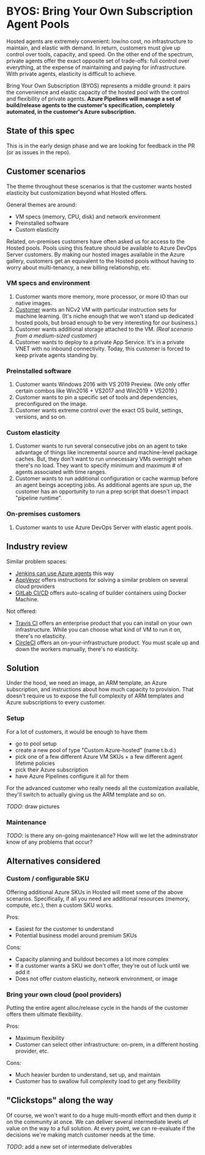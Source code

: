 # BYOS: Bring Your Own Subscription Agent Pools

Hosted agents are extremely convenient: low/no cost, no infrastructure to maintain, and elastic with demand.
In return, customers must give up control over tools, capacity, and speed.
On the other end of the spectrum, private agents offer the exact opposite set of trade-offs: full control over everything, at the expense of maintaining and paying for infrastructure.
With private agents, elasticity is difficult to achieve.

Bring Your Own Subscription (BYOS) represents a middle ground:
it pairs the convenience and elastic capacity of the hosted pool with the control and flexibility of private agents.
**Azure Pipelines will manage a set of build/release agents to the customer's specification, completely automated, in the customer's Azure subscription.**

## State of this spec

This is in the early design phase and we are looking for feedback in the PR (or as issues in the repo).

## Customer scenarios

The theme throughout these scenarios is that the customer wants hosted elasticity but customization beyond what Hosted offers.

General themes are around:
- VM specs (memory, CPU, disk) and network environment
- Preinstalled software
- Custom elasticity

Related, on-premises customers have often asked us for access to the Hosted pools.
Pools using this feature should be available to Azure DevOps Server customers.
By making our hosted images available in the Azure gallery, customers get an equivalent to the Hosted pools without having to worry about multi-tenancy, a new billing relationship, etc.

### VM specs and environment

1. Customer wants more memory, more processor, or more IO than our native images.
2. [Customer](https://github.com/MicrosoftDocs/vsts-docs/issues/2985) wants an NCv2 VM with particular instruction sets for machine learning. (It's niche enough that we won't stand up dedicated hosted pools, but broad enough to be very interesting for our business.)
3. Customer wants additional storage attached to the VM. *(Real scenario from a medium-sized customer)*
4. Customer wants to deploy to a private App Service. It's in a private VNET with no inbound connectivity. Today, this customer is forced to keep private agents standing by.

### Preinstalled software

1. Customer wants Windows 2016 with VS 2019 Preview. (We only offer certain combos like Win2016 + VS2017 and Win2019 + VS2019.)
2. Customer wants to pin a specific set of tools and dependencies, preconfigured on the image.
3. Customer wants extreme control over the exact OS build, settings, versions, and so on.

### Custom elasticity

1. Customer wants to run several consecutive jobs on an agent to take advantage of things like incremental source and machine-level package caches. But, they don't want to run unnecessary VMs overnight when there's no load. They want to specify minimum and maximum # of agents associated with time ranges.
2. Customer wants to run additional configuration or cache warmup before an agent beings accepting jobs. As additional agents are spun up, the customer has an opportunity to run a prep script that doesn't impact "pipeline runtime".

### On-premises customers

1. Customer wants to use Azure DevOps Server with elastic agent pools.

## Industry review

Similar problem spaces:
- [Jenkins can use Azure agents](https://docs.microsoft.com/en-us/azure/jenkins/jenkins-azure-vm-agents) this way
- [AppVeyor](https://www.appveyor.com/docs/enterprise/running-builds-on-azure/) offers instructions for solving a similar problem on several cloud providers
- [GitLab CI/CD](https://gitlab.com/gitlab-org/gitlab-runner/blob/master/docs/configuration/autoscale.md) offers auto-scaling of builder containers using Docker Machine.

Not offered:
- [Travis CI](https://docs.travis-ci.com/user/enterprise/setting-up-travis-ci-enterprise/) offers an enterprise product that you can install on your own infrastructure. While you can choose what kind of VM to run it on, there's no elasticity.
- [CircleCI](https://circleci.com/docs/2.0/aws/#nomad-clients) offers an on-your-infrastructure product. You must scale up and down the workers manually, there's no elasticity.

## Solution

Under the hood, we need an image, an ARM template, an Azure subscription, and instructions about how much capacity to provision.
That doesn't require us to expose the full complexity of ARM templates and Azure subscriptions to every customer.

### Setup

For a lot of customers, it would be enough to have them
- go to pool setup
- create a new pool of type "Custom Azure-hosted" (name t.b.d.)
- pick one of a few different Azure VM SKUs + a few different agent lifetime policies
- pick their Azure subscription
- have Azure Pipelines configure it all for them

For the advanced customer who really needs all the customization available, they'll switch to actually giving us the ARM template and so on.

_TODO_: draw pictures

### Maintenance

_TODO_: is there any on-going maintenance?
How will we let the adminstrator know of any problems that occur?

## Alternatives considered

### Custom / configurable SKU

Offering additional Azure SKUs in Hosted will meet some of the above scenarios.
Specifically, if all you need are additional resources (memory, compute, etc.), then a custom SKU works.

Pros:
- Easiest for the customer to understand
- Potential business model around premium SKUs

Cons:
- Capacity planning and buildout becomes a lot more complex
- If a customer wants a SKU we don't offer, they're out of luck until we add it
- Does not offer custom elasticity, network environment, or image

### Bring your own cloud (pool providers)

Putting the entire agent alloc/release cycle in the hands of the customer offers them ultimate flexibility.

Pros:
- Maximum flexibility
- Customer can select other infrastructure: on-prem, in a different hosting provider, etc.

Cons:
- Much heavier burden to understand, set up, and maintain
- Customer has to swallow full complexity load to get any flexibility

## "Clickstops" along the way

Of course, we won't want to do a huge multi-month effort and then dump it on the community at once.
We can deliver several intermediate levels of value on the way to a full solution.
At every point, we can re-evaluate if the decisions we're making match customer needs at the time.

_TODO_: add a new set of intermediate deliverables

<!-- this generated more controversy than agreement, so needs to be re-thought
**Stage 0**. Using a customer's Azure subscription, run pipelines against our native images using Hosted-like "throwaway" VMs.
The customer tells us exactly how many agents to keep around.
The benefits in this stage primarily go to us: we gain experience running a multi-tenant service against subscriptions we don't own.
This would be a private preview rather than a generally available feature.

**Stage 1**. Offer the ability to keep a Hosted-like agent alive for multiple consecutive runs.
The customer gives us a set of rules: minimum and maximum agents available, times of day where those change, and how long a given agent is allowed to live before being recycled.
This adds real value for customers, and from their perspective, is likely the minimum viable product.
Think public preview.

**Stage 2**. Customer can give us an ARM template describing the resources they want.
This will include at least VM SKUs, VM images, and network config.
There are likely to be lots of exclusions and gaps at this point, but we're clearly ready to GA the feature.

**Beyond**. Additional goodies like warmup scripts (run once when the agent is spun up, not counted towards the time of the first pipeline that happens to run on a fresh agent), more flexible rules, and relaxing any restrictions we placed on ARM templates.
-->

<!--
## Goals

- **Fully automated dedicated agents with elasticity**: User configures contraints and we provision, start and stop the agents.
- **Customer control of image and toolsets**: Pick the image to use.  Stay on it until you change the configuration.  Use our published images that we release monthly.
- **Control machine configurations**: User can provide VM SKU and other configuration options (provide ARM).
- **Control agent lifetime**: Agents can be single use, or thrown away on a configured interval (nightly, etc).
- **Incremental sources and packages**: Even if you choose single use, we can warm up YAML run when bringing VM online. 
- **Cached container images on host**: Ensure a set of container images are cached on the host via warmup YAML.
- **Maintenance**: Schedule maintenance jobs for pruning repos, OS security updates, etc.
- **Elastic pools for VSTS and On-prem**:  Use elastic Azure compute as build resources for VSTS but also on-prem TFS.
- **Allow domain joined and on-prem file shares**: Leverage AAD and Express Routes for elastic on-prem scenarios.
- **Configure multiple pools of type BYOS**: Allows for budgeting of resources across larger enterprise teams.
- **Control costs**: Stop agents when not in use to control Azure charges

## Design

Pending on goals discussions.
-->
